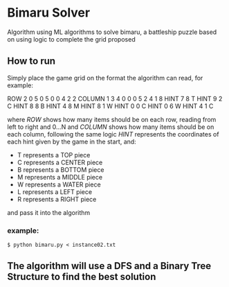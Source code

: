 # Bimaru Solver

Algorithm using ML algorithms to solve bimaru, a battleship puzzle based on using logic to complete the grid proposed

## How to run

Simply place the game grid on the format the algorithm can read, for example:

ROW	2	0	5	0	5	0	0	4	2	2
COLUMN	1	3	4	0	0	0	5	2	4	1
8
HINT	7	8	T
HINT	9	2	C
HINT	8	8	B
HINT	4	8	M
HINT	8	1	W
HINT	0	0	C
HINT	0	6	W
HINT	4	1	C

where *ROW* shows how many items should be on each row, reading from left to right and 0...N
and *COLUMN* shows how many items should be on each column, following the same logic
*HINT* represents the coordinates of each hint given by the game in the start, and:
 - T represents a TOP piece
 - C represents a CENTER piece
 - B represents a BOTTOM piece
 - M represents a MIDDLE piece
 - W represents a WATER piece
 - L represents a LEFT piece
 - R represents a RIGHT piece

and pass it into the algorithm

### example:

`$ python bimaru.py < instance02.txt`

## The algorithm will use a DFS and a Binary Tree Structure to find the best solution
